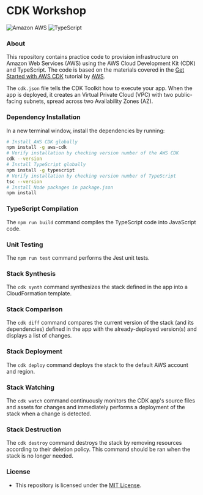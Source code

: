 # CDK Workshop

![Amazon AWS](https://img.shields.io/badge/Amazon_AWS-FF9900?style=for-the-badge&logo=amazonaws&logoColor=white)
![TypeScript](https://img.shields.io/badge/TypeScript-007ACC?style=for-the-badge&logo=typescript&logoColor=white)

### About
This repository contains practice code to provision infrastructure on Amazon Web Services (AWS) using the AWS Cloud Development Kit (CDK) and TypeScript. The code is based on the materials covered in the [Get Started with AWS CDK](https://aws.amazon.com/getting-started/guides/setup-cdk/) tutorial by [AWS](https://github.com/aws-samples).

The `cdk.json` file tells the CDK Toolkit how to execute your app. When the app is deployed, it creates an Virtual Private Cloud (VPC) with two public-facing subnets, spread across two Availability Zones (AZ).

### Dependency Installation
In a new terminal window, install the dependencies by running:

```bash
# Install AWS CDK globally
npm install -g aws-cdk
# Verify installation by checking version number of the AWS CDK 
cdk --version
# Install TypeScript globally
npm install -g typescript
# Verify installation by checking version number of TypeScript
tsc --version
# Install Node packages in package.json
npm install
```

### TypeScript Compilation
The `npm run build` command compiles the TypeScript code into JavaScript code.

### Unit Testing
The `npm run test` command performs the Jest unit tests.

### Stack Synthesis
The `cdk synth` command synthesizes the stack defined in the app into a CloudFormation template.

### Stack Comparison
The `cdk diff` command compares the current version of the stack (and its dependencies) defined in the app with the already-deployed version(s) and displays a list of changes.

### Stack Deployment
The `cdk deploy` command deploys the stack to the default AWS account and region.

### Stack Watching
The `cdk watch` command continuously monitors the CDK app's source files and assets for changes and immediately performs a deployment of the stack when a change is detected.
  
### Stack Destruction
The `cdk destroy` command destroys the stack by removing resources according to their deletion policy. This command should be ran when the stack is no longer needed.

### License
* This repository is licensed under the [MIT License](https://github.com/elailai94/cdk-demo/blob/main/LICENSE.md).
